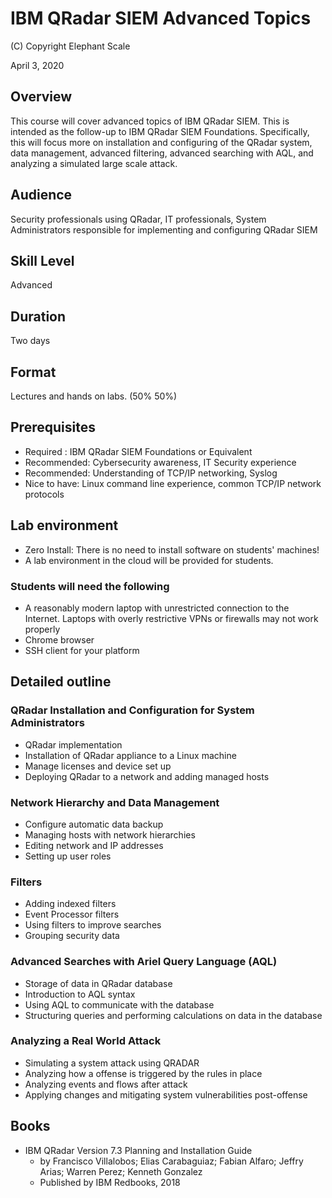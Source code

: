 # IBM QRadar SIEM Advanced Topics

(C) Copyright Elephant Scale

April 3, 2020

## Overview
This course will cover advanced topics of IBM QRadar SIEM. This is intended as the follow-up to IBM QRadar SIEM Foundations. Specifically, this will focus more on installation and configuring of the QRadar system, data management, advanced filtering, advanced searching with AQL, and analyzing a simulated large scale attack.

## Audience
Security professionals using QRadar, IT professionals, System Administrators responsible for implementing and configuring QRadar SIEM

## Skill Level
Advanced

## Duration
Two days

## Format
Lectures and hands on labs. (50%   50%)

## Prerequisites
* Required : IBM QRadar SIEM Foundations or Equivalent
* Recommended: Cybersecurity awareness, IT Security experience
* Recommended: Understanding of TCP/IP networking, Syslog
* Nice to have: Linux command line experience, common TCP/IP network protocols


## Lab environment
* Zero Install: There is no need to install software on students' machines!
* A lab environment in the cloud will be provided for students.

### Students will need the following
* A reasonably modern laptop with unrestricted connection to the Internet. Laptops with overly restrictive VPNs or firewalls may not work properly
* Chrome browser
* SSH client for your platform

## Detailed outline

### QRadar Installation and Configuration for System Administrators

* QRadar implementation
* Installation of QRadar appliance to a Linux machine
* Manage licenses and device set up
* Deploying QRadar to a network and adding managed hosts

### Network Hierarchy and Data Management

* Configure automatic data backup
* Managing hosts with network hierarchies
* Editing network and IP addresses
* Setting up user roles

### Filters

* Adding indexed filters
* Event Processor filters
* Using filters to improve searches
* Grouping security data

### Advanced Searches with Ariel Query Language (AQL)

* Storage of data in QRadar database
* Introduction to AQL syntax
* Using AQL to communicate with the database
* Structuring queries and performing calculations on data in the database

### Analyzing a Real World Attack

* Simulating a system attack using QRADAR
* Analyzing how a offense is triggered by the rules in place
* Analyzing events and flows after attack
* Applying changes and mitigating system vulnerabilities post-offense


## Books
* IBM QRadar Version 7.3 Planning and Installation Guide
  * by Francisco Villalobos; Elias Carabaguiaz; Fabian Alfaro; Jeffry Arias; Warren Perez; Kenneth Gonzalez
  * Published by IBM Redbooks, 2018

